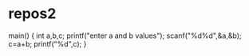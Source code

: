 # repos2
main()
{
int a,b,c;
printf("enter a and b values");
scanf("%d%d",&a,&b);
c=a+b;
printf("%d",c);
}

